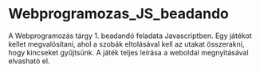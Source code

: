 # Webprogramozas_JS_beadando
A Webprogramozás tárgy 1. beadandó feladata Javascriptben. Egy játékot kellet megvalósítani, ahol a szobák eltolásával kell az utakat összerakni, hogy kincseket gyűjtsünk. A játék teljes leírása a weboldal megnyitásával elvasható el.
